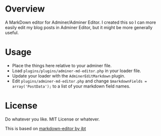# Overview
A MarkDown editor for Adminer/Adminer Editor. I created this so I can more easily edit my blog posts in Adminer Editor, but it might be more generally useful.

# Usage
- Place the things here relative to your adminer file.
- Load `plugins/plugins/adminer-md-editor.php` in your loader file.
- Update your loader with the `AdminerEditMarkdown` plugin. 
- Edit `plugins/adminer-md-editor.php` and change `$markdownFields = array('PostData');` to a list of your markdown field names.

# License
Do whatever you like. MIT License or whatever.

This is based on [markdown-editor by jbt](https://github.com/jbt/markdown-editor)